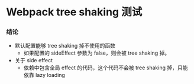 # Webpack tree shaking 测试

### 结论

- 默认配置能够 tree shaking 掉不使用的函数
  - 如果配置的 sideEffect 参数为 false，则会被 tree shaking 掉。
- 关于 side effect
  - 依赖中包含全局 effect 的代码，这个代码不会被 tree shaking 掉，只能依靠 lazy loading
